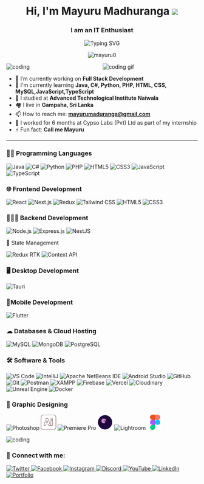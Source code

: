 <h1 align="center"><b>Hi, I'm Mayuru Madhuranga</b> <img src="https://media.giphy.com/media/hvRJCLFzcasrR4ia7z/giphy.gif" width="35"></h1>
<h3 align="center">I am an IT Enthusiast</h3>

<p align="center">
  <img src="https://readme-typing-svg.demolab.com?font=Fira+Code&size=28&duration=4000&pause=1000&color=0366d6&center=true&vCenter=true&width=600&lines=Welcome+to+my+GitHub+profile!;Full-stack+Developer;MERN+Stack+Developer" alt="Typing SVG" />
</p>




<p align="center">
  <img src="https://komarev.com/ghpvc/?username=mayuru0&label=Profile%20views&color=0e75b6&style=flat" alt="mayuru0" />
</p>

<img src="https://user-images.githubusercontent.com/73097560/115834477-dbab4500-a447-11eb-908a-139a6edaec5c.gif" alt="coding" />

<picture>
  <img align="right" src="https://github.com/7oSkaaa/7oSkaaa/blob/main/Images/Right_Side.gif?raw=true" width="250px" alt="coding gif" />
</picture>

- 🔭 I’m currently working on **Full Stack Development**
- 🌱 I'm currently learning **Java, C#, Python, PHP, HTML, CSS, MySQL,JavaScript,TypeScript**  
- 🤝 I studied at **Advanced Technological Institute Naiwala**  
- 🏘 I live in **Gampaha, Sri Lanka**  
- 📫 How to reach me: **mayurumaduranga@gmail.com**
- 🏢 I worked for 6 months at Cypso Labs (Pvt) Ltd as part of my internship
- ⚡ Fun fact: **Call me Mayuru**

---


### 🧑‍💻 Programming Languages

<p>
  <img src="https://img.shields.io/badge/Java-ED8B00?style=for-the-badge&logo=openjdk&logoColor=white" alt="Java"/>
  <img src="https://img.shields.io/badge/C%23-239120?style=for-the-badge&logo=c-sharp&logoColor=white" alt="C#"/>
  <img src="https://img.shields.io/badge/Python-3776AB?style=for-the-badge&logo=python&logoColor=white" alt="Python"/>
  <img src="https://img.shields.io/badge/PHP-777BB4?style=for-the-badge&logo=php&logoColor=white" alt="PHP"/>
  <img src="https://img.shields.io/badge/HTML5-E34F26?style=for-the-badge&logo=html5&logoColor=white" alt="HTML5"/>
  <img src="https://img.shields.io/badge/CSS3-1572B6?style=for-the-badge&logo=css3&logoColor=white" alt="CSS3"/>
  <img src="https://img.shields.io/badge/JavaScript-F7DF1E?style=for-the-badge&logo=javascript&logoColor=black" alt="JavaScript"/>
  <img src="https://img.shields.io/badge/TypeScript-007ACC?style=for-the-badge&logo=typescript&logoColor=white" alt="TypeScript"/>
</p>

### 🌐 Frontend Development 

<p>
  <img src="https://img.shields.io/badge/React-20232A?style=for-the-badge&logo=react&logoColor=61DAFB" alt="React"/>
  <img src="https://img.shields.io/badge/Next.js-000000?style=for-the-badge&logo=next.js&logoColor=white" alt="Next.js"/>
  <img src="https://img.shields.io/badge/Redux-593D88?style=for-the-badge&logo=redux&logoColor=white" alt="Redux"/>
  <img src="https://img.shields.io/badge/Tailwind_CSS-38B2AC?style=for-the-badge&logo=tailwind-css&logoColor=white" alt="Tailwind CSS"/>
  <img src="https://img.shields.io/badge/HTML5-E34F26?style=for-the-badge&logo=html5&logoColor=white" alt="HTML5"/>
  <img src="https://img.shields.io/badge/CSS3-1572B6?style=for-the-badge&logo=css3&logoColor=white" alt="CSS3"/>
</p>

### 👨🏻‍💻 Backend Development 

<p>
  <img src="https://img.shields.io/badge/Node.js-43853D?style=for-the-badge&logo=node.js&logoColor=white" alt="Node.js"/>
  <img src="https://img.shields.io/badge/Express.js-404D59?style=for-the-badge&logo=express&logoColor=white" alt="Express.js"/>
  <img src="https://img.shields.io/badge/NestJS-E0234E?style=for-the-badge&logo=nestjs&logoColor=white" alt="NestJS"/>
</p>

🔄 State Management

<p> <img src="https://img.shields.io/badge/Redux_RTK-593D88?style=for-the-badge&logo=redux&logoColor=white" alt="Redux RTK"/> <img src="https://img.shields.io/badge/Context_API-61DAFB?style=for-the-badge&logo=react&logoColor=black" alt="Context API"/> </p>

### 🖥 Desktop Development

<p>
  <img src="https://img.shields.io/badge/Tauri-24C8DB?style=for-the-badge&logo=tauri&logoColor=white" alt="Tauri"/>
</p>

### 📱Mobile Development

<p>
  <img src="https://img.shields.io/badge/Flutter-02569B?style=for-the-badge&logo=flutter&logoColor=white" alt="Flutter"/>
</p>

### ☁ Databases & Cloud Hosting

<p>
  <img src="https://img.shields.io/badge/MySQL-005C84?style=for-the-badge&logo=mysql&logoColor=white" alt="MySQL"/>
  <img src="https://img.shields.io/badge/MongoDB-4EA94B?style=for-the-badge&logo=mongodb&logoColor=white" alt="MongoDB"/>
  <img src="https://img.shields.io/badge/PostgreSQL-316192?style=for-the-badge&logo=postgresql&logoColor=white" alt="PostgreSQL"/>
</p>



### 🛠 Software & Tools

<p>
  <img src="https://img.shields.io/badge/Visual_Studio_Code-0078D4?style=for-the-badge&logo=visual%20studio%20code&logoColor=white" alt="VS Code"/>
  <img src="https://img.shields.io/badge/IntelliJ_IDEA-000000?style=for-the-badge&logo=intellij-idea&logoColor=white" alt="IntelliJ"/>
  <img src="https://img.shields.io/badge/Apache%20NetBeans%20IDE-1B6AC6?style=for-the-badge&logo=apache-netbeans-ide&logoColor=white" alt="Apache NetBeans IDE"/>
  <img src="https://img.shields.io/badge/Android_Studio-3DDC84?style=for-the-badge&logo=android-studio&logoColor=white" alt="Android Studio"/>
  <img src="https://img.shields.io/badge/GitHub-100000?style=for-the-badge&logo=github&logoColor=white" alt="GitHub"/>
  <img src="https://img.shields.io/badge/Git-F05032?style=for-the-badge&logo=git&logoColor=white" alt="Git"/>
  <img src="https://img.shields.io/badge/Postman-FF6C37?style=for-the-badge&logo=Postman&logoColor=white" alt="Postman"/>
  <img src="https://img.shields.io/badge/XAMPP-FB7A24?style=for-the-badge&logo=xampp&logoColor=white" alt="XAMPP"/>
  <img src="https://img.shields.io/badge/Firebase-FFCA28?style=for-the-badge&logo=firebase&logoColor=black" alt="Firebase"/>
  <img src="https://img.shields.io/badge/Vercel-000000?style=for-the-badge&logo=vercel&logoColor=white" alt="Vercel"/>
  <img src="https://img.shields.io/badge/Cloudinary-3448C5?style=for-the-badge&logo=cloudinary&logoColor=white" alt="Cloudinary"/>
  <img src="https://img.shields.io/badge/Unreal%20Engine-313131?style=for-the-badge&logo=unreal-engine&logoColor=white" alt="Unreal Engine"/>
  <img src="https://img.shields.io/badge/Docker-2496ED?style=for-the-badge&logo=docker&logoColor=white" alt="Docker"/>
</p>

### 🎨 Graphic Designing

<p>
    <img src="https://cdn.jsdelivr.net/gh/devicons/devicon/icons/photoshop/photoshop-plain.svg" width="40" height="40" alt="Photoshop"/>
  <img src="https://raw.githubusercontent.com/devicons/devicon/master/icons/illustrator/illustrator-line.svg" width="40" height="40" alt="Illustrator"/>
  <img src="https://cdn.jsdelivr.net/gh/devicons/devicon/icons/premierepro/premierepro-original.svg" width="40" height="40" alt="Premiere Pro"/>
  <img src="https://raw.githubusercontent.com/devicons/devicon/master/icons/aftereffects/aftereffects-original.svg" width="40" height="40" alt="After Effects"/>
  <img src="https://upload.wikimedia.org/wikipedia/commons/thumb/b/b6/Adobe_Photoshop_Lightroom_CC_logo.svg/2101px-Adobe_Photoshop_Lightroom_CC_logo.svg.png" width="40" height="40" alt="Lightroom"/>
  <img src="https://raw.githubusercontent.com/devicons/devicon/master/icons/figma/figma-original.svg" width="40" height="40" alt="Figma"/>
</p>

<img src="https://user-images.githubusercontent.com/73097560/115834477-dbab4500-a447-11eb-908a-139a6edaec5c.gif" alt="coding" />

### 🔗 Connect with me:
<p>
  <a href="https://twitter.com/00_marsh_00" target="_blank">
    <img src="https://raw.githubusercontent.com/rahuldkjain/github-profile-readme-generator/master/src/images/icons/Social/twitter.svg" width="30" height="30" alt="Twitter"/>
  </a>
  <a href="https://fb.com/mayuru%20madhuranga" target="_blank">
    <img src="https://raw.githubusercontent.com/rahuldkjain/github-profile-readme-generator/master/src/images/icons/Social/facebook.svg" width="30" height="30" alt="Facebook"/>
  </a>
  <a href="https://instagram.com/_mayuru_madhuranga_" target="_blank">
    <img src="https://raw.githubusercontent.com/rahuldkjain/github-profile-readme-generator/master/src/images/icons/Social/instagram.svg" width="30" height="30" alt="Instagram"/>
  </a>
  <a href="https://discord.gg/SEfMv7jX" target="_blank">
    <img src="https://raw.githubusercontent.com/rahuldkjain/github-profile-readme-generator/master/src/images/icons/Social/discord.svg" width="30" height="30" alt="Discord"/>
  </a>
  <a href="https://www.youtube.com/@0_madhuranga_0" target="_blank">
    <img src="https://raw.githubusercontent.com/rahuldkjain/github-profile-readme-generator/master/src/images/icons/Social/youtube.svg" width="30" height="30" alt="YouTube"/>
  </a>
  <a href="https://www.linkedin.com/in/mayuru-madhuranga-7bbb73312/" target="_blank">
    <img src="https://raw.githubusercontent.com/rahuldkjain/github-profile-readme-generator/master/src/images/icons/Social/linked-in-alt.svg" width="30" height="30" alt="LinkedIn"/>
  </a>
 <a href="https://mayuru-portfolio.vercel.app/" target="_blank">
  <img src="https://img.icons8.com/ios-filled/50/000000/internet.png" width="30" height="30" alt="Portfolio"/>
</a>

</p>







